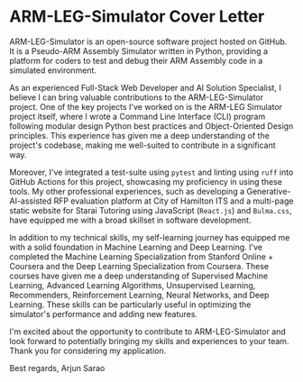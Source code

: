 # ARM-LEG-Simulator Cover Letter

ARM-LEG-Simulator is an open-source software project hosted on GitHub. It is a Pseudo-ARM Assembly Simulator written in Python, providing a platform for coders to test and debug their ARM Assembly code in a simulated environment.

As an experienced Full-Stack Web Developer and AI Solution Specialist, I believe I can bring valuable contributions to the ARM-LEG-Simulator project. One of the key projects I've worked on is the ARM-LEG Simulator project itself, where I wrote a Command Line Interface (CLI) program following modular design Python best practices and Object-Oriented Design principles. This experience has given me a deep understanding of the project's codebase, making me well-suited to contribute in a significant way.

Moreover, I've integrated a test-suite using `pytest` and linting using `ruff` into GitHub Actions for this project, showcasing my proficiency in using these tools. My other professional experiences, such as developing a Generative-AI-assisted RFP evaluation platform at City of Hamilton ITS and a multi-page static website for Starai Tutoring using JavaScript (`React.js`) and `Bulma.css`, have equipped me with a broad skillset in software development.

In addition to my technical skills, my self-learning journey has equipped me with a solid foundation in Machine Learning and Deep Learning. I've completed the Machine Learning Specialization from Stanford Online + Coursera and the Deep Learning Specialization from Coursera. These courses have given me a deep understanding of Supervised Machine Learning, Advanced Learning Algorithms, Unsupervised Learning, Recommenders, Reinforcement Learning, Neural Networks, and Deep Learning. These skills can be particularly useful in optimizing the simulator's performance and adding new features.

I'm excited about the opportunity to contribute to ARM-LEG-Simulator and look forward to potentially bringing my skills and experiences to your team. Thank you for considering my application.

Best regards,
Arjun Sarao
